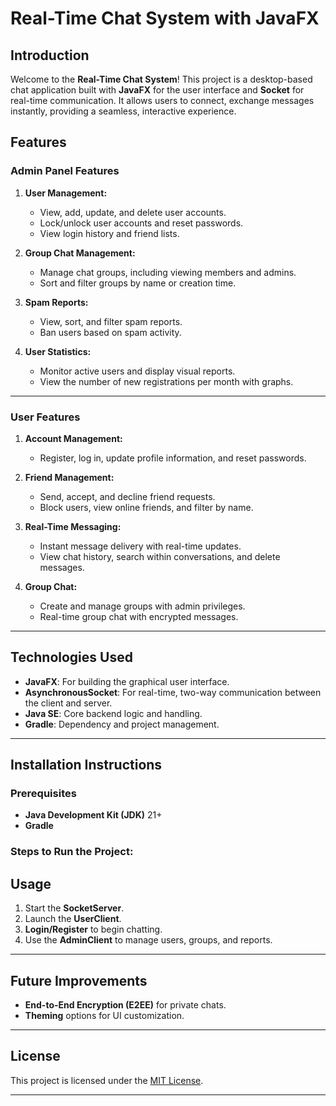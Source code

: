 # **Real-Time Chat System with JavaFX**

## **Introduction**

Welcome to the **Real-Time Chat System**! This project is a desktop-based chat application built with **JavaFX** for the user interface and **Socket** for real-time communication. It allows users to connect, exchange messages instantly, providing a seamless, interactive experience.

## **Features**

### **Admin Panel Features**
1. **User Management:**
   - View, add, update, and delete user accounts.
   - Lock/unlock user accounts and reset passwords.
   - View login history and friend lists.

2. **Group Chat Management:**
   - Manage chat groups, including viewing members and admins.
   - Sort and filter groups by name or creation time.

3. **Spam Reports:**
   - View, sort, and filter spam reports.
   - Ban users based on spam activity.

4. **User Statistics:**
   - Monitor active users and display visual reports.
   - View the number of new registrations per month with graphs.

---

### **User Features**
1. **Account Management:**
   - Register, log in, update profile information, and reset passwords.

2. **Friend Management:**
   - Send, accept, and decline friend requests.
   - Block users, view online friends, and filter by name.

3. **Real-Time Messaging:**
   - Instant message delivery with real-time updates.
   - View chat history, search within conversations, and delete messages.

4. **Group Chat:**
   - Create and manage groups with admin privileges.
   - Real-time group chat with encrypted messages.

---

## **Technologies Used**

- **JavaFX**: For building the graphical user interface.
- **AsynchronousSocket**: For real-time, two-way communication between the client and server.
- **Java SE**: Core backend logic and handling.
- **Gradle**: Dependency and project management.

---

## **Installation Instructions**

### **Prerequisites**
- **Java Development Kit (JDK)** 21+
- **Gradle**

### **Steps to Run the Project:**


## **Usage**

1. Start the **SocketServer**.
2. Launch the **UserClient**.
3. **Login/Register** to begin chatting.
4. Use the **AdminClient** to manage users, groups, and reports.

---

## **Future Improvements**
- **End-to-End Encryption (E2EE)** for private chats.
- **Theming** options for UI customization.

---

## **License**

This project is licensed under the [MIT License](LICENSE).

---
